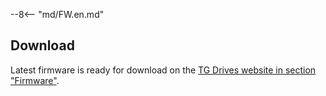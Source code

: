 --8<-- "md/FW.en.md"

## Download
Latest firmware is ready for download on the 
[TG Drives website in section "Firmware"](https://www.tgdrives.cz/products/servodrives/691#firmwareSection).
 